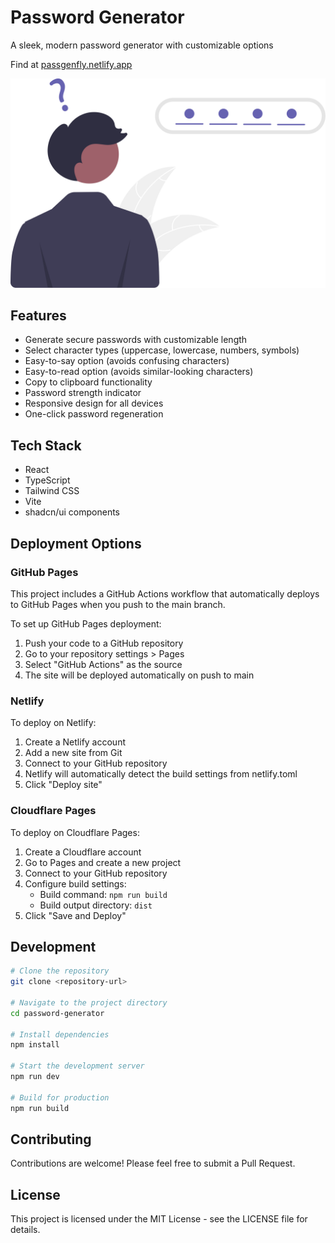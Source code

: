 # Password Generator

A sleek, modern password generator with customizable options

Find at [passgenfly.netlify.app](https://passgenfly.netlify.app/)

![PassGen Thumb](public/passgenthumb.svg)

## Features

- Generate secure passwords with customizable length
- Select character types (uppercase, lowercase, numbers, symbols)
- Easy-to-say option (avoids confusing characters)
- Easy-to-read option (avoids similar-looking characters)
- Copy to clipboard functionality
- Password strength indicator
- Responsive design for all devices
- One-click password regeneration

## Tech Stack

- React
- TypeScript
- Tailwind CSS
- Vite
- shadcn/ui components

## Deployment Options

### GitHub Pages

This project includes a GitHub Actions workflow that automatically deploys to GitHub Pages when you push to the main branch.

To set up GitHub Pages deployment:

1. Push your code to a GitHub repository
2. Go to your repository settings > Pages
3. Select "GitHub Actions" as the source
4. The site will be deployed automatically on push to main

### Netlify

To deploy on Netlify:

1. Create a Netlify account
2. Add a new site from Git
3. Connect to your GitHub repository
4. Netlify will automatically detect the build settings from netlify.toml
5. Click "Deploy site"

### Cloudflare Pages

To deploy on Cloudflare Pages:

1. Create a Cloudflare account
2. Go to Pages and create a new project
3. Connect to your GitHub repository
4. Configure build settings:
   - Build command: `npm run build`
   - Build output directory: `dist`
5. Click "Save and Deploy"

## Development

```sh
# Clone the repository
git clone <repository-url>

# Navigate to the project directory
cd password-generator

# Install dependencies
npm install

# Start the development server
npm run dev

# Build for production
npm run build
```

## Contributing

Contributions are welcome! Please feel free to submit a Pull Request.

## License

This project is licensed under the MIT License - see the LICENSE file for details.
